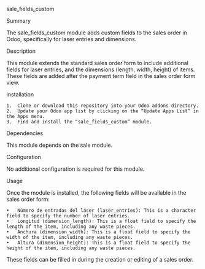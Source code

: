 sale_fields_custom

Summary

The sale_fields_custom module adds custom fields to the sales order in Odoo, specifically for laser entries and dimensions.

Description

This module extends the standard sales order form to include additional fields for laser entries, and the dimensions (length, width, height) of items. These fields are added after the payment term field in the sales order form view.

Installation

	1.	Clone or download this repository into your Odoo addons directory.
	2.	Update your Odoo app list by clicking on the “Update Apps List” in the Apps menu.
	3.	Find and install the “sale_fields_custom” module.

Dependencies

This module depends on the sale module.

Configuration

No additional configuration is required for this module.

Usage

Once the module is installed, the following fields will be available in the sales order form:

	•	Número de entradas del láser (laser_entries): This is a character field to specify the number of laser entries.
	•	Longitud (dimension_length): This is a float field to specify the length of the item, including any waste pieces.
	•	Anchura (dimension_width): This is a float field to specify the width of the item, including any waste pieces.
	•	Altura (dimension_height): This is a float field to specify the height of the item, including any waste pieces.

These fields can be filled in during the creation or editing of a sales order.